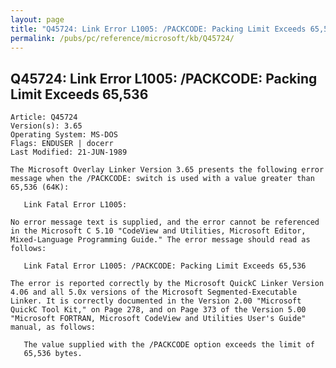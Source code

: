 ```yaml
---
layout: page
title: "Q45724: Link Error L1005: /PACKCODE: Packing Limit Exceeds 65,536"
permalink: /pubs/pc/reference/microsoft/kb/Q45724/
---
```


## Q45724: Link Error L1005: /PACKCODE: Packing Limit Exceeds 65,536

	Article: Q45724
	Version(s): 3.65
	Operating System: MS-DOS
	Flags: ENDUSER | docerr
	Last Modified: 21-JUN-1989
	
	The Microsoft Overlay Linker Version 3.65 presents the following error
	message when the /PACKCODE: switch is used with a value greater than
	65,536 (64K):
	
	   Link Fatal Error L1005:
	
	No error message text is supplied, and the error cannot be referenced
	in the Microsoft C 5.10 "CodeView and Utilities, Microsoft Editor,
	Mixed-Language Programming Guide." The error message should read as
	follows:
	
	   Link Fatal Error L1005: /PACKCODE: Packing Limit Exceeds 65,536
	
	The error is reported correctly by the Microsoft QuickC Linker Version
	4.06 and all 5.0x versions of the Microsoft Segmented-Executable
	Linker. It is correctly documented in the Version 2.00 "Microsoft
	QuickC Tool Kit," on Page 278, and on Page 373 of the Version 5.00
	"Microsoft FORTRAN, Microsoft CodeView and Utilities User's Guide"
	manual, as follows:
	
	   The value supplied with the /PACKCODE option exceeds the limit of
	   65,536 bytes.
